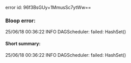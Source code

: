 error id: 96f3BsGUy+1MmusSc7ytWw==
### Bloop error:

25/06/18 00:36:22 INFO DAGScheduler: failed: HashSet()
#### Short summary: 

25/06/18 00:36:22 INFO DAGScheduler: failed: HashSet()